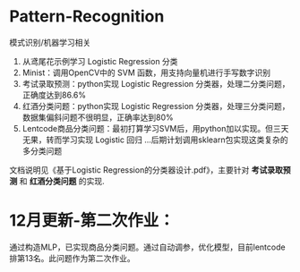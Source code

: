 # Pattern-Recognition

模式识别/机器学习相关

1. 从鸢尾花示例学习 Logistic Regression 分类
2. Minist：调用OpenCV中的 SVM 函数，用支持向量机进行手写数字识别
3. 考试录取预测：python实现 Logistic Regression 分类器，处理二分类问题，正确度达到86.6%
4. 红酒分类问题：python实现 Logistic Regression 分类器，处理三分类问题，数据集偏斜问题不很明显，正确率达到80%
5. Lentcode商品分类问题：最初打算学习SVM后，用python加以实现。但三天无果，转而学习实现 Logistic 回归 ...后期计划调用sklearn包实现这类复杂的多分类问题

文档说明见《基于Logistic Regression的分类器设计.pdf》，主要针对 **考试录取预测** 和 **红酒分类问题** 的实现.

# 12月更新-第二次作业： 
通过构造MLP，已实现商品分类问题。通过自动调参，优化模型，目前lentcode排第13名。此问题作为第二次作业。
